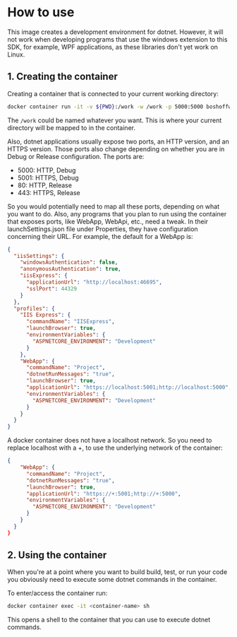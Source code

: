 # How to use

This image creates a development environment for dotnet. However, it will not work when developing programs that use the windows extension to this SDK, for example, WPF applications, as these libraries don't yet work on Linux.

## 1. Creating the container

Creating a container that is connected to your current working directory:

```bash
docker container run -it -v ${PWD}:/work -w /work -p 5000:5000 boshoffwillem/dotnet-sdk:latest /bin/sh
```

The ```/work``` could be named whatever you want. This is where your current directory will be mapped to in the container.

Also, dotnet applications usually expose two ports, an HTTP version, and an HTTPS version. Those ports also change depending on whether you are in Debug or Release configuration. The ports are:

- 5000: HTTP, Debug
- 5001: HTTPS, Debug
- 80: HTTP, Release
- 443: HTTPS, Release

So you would potentially need to map all these ports, depending on what you want to do.
Also, any programs that you plan to run using the container that exposes ports, like WebApp, WebApi, etc., need a tweak.
In their launchSettings.json file under Properties, they have configuration concerning their URL. For example, the default for a WebApp is:

```json
{
  "iisSettings": {
    "windowsAuthentication": false,
    "anonymousAuthentication": true,
    "iisExpress": {
      "applicationUrl": "http://localhost:46695",
      "sslPort": 44329
    }
  },
  "profiles": {
    "IIS Express": {
      "commandName": "IISExpress",
      "launchBrowser": true,
      "environmentVariables": {
        "ASPNETCORE_ENVIRONMENT": "Development"
      }
    },
    "WebApp": {
      "commandName": "Project",
      "dotnetRunMessages": "true",
      "launchBrowser": true,
      "applicationUrl": "https://localhost:5001;http://localhost:5000",
      "environmentVariables": {
        "ASPNETCORE_ENVIRONMENT": "Development"
      }
    }
  }
}
```

A docker container does not have a localhost network. So you need to replace localhost with a +, to use the underlying network of the container:

```json
{
    "WebApp": {
      "commandName": "Project",
      "dotnetRunMessages": "true",
      "launchBrowser": true,
      "applicationUrl": "https://+:5001;http://+:5000",
      "environmentVariables": {
        "ASPNETCORE_ENVIRONMENT": "Development"
      }
    }
  }
}
```

## 2. Using the container

When you're at a point where you want to build build, test, or run your code you obviously need to execute some dotnet commands in the container.

To enter/access the container run:

```bash
docker container exec -it <container-name> sh
```

This opens a shell to the container that you can use to execute dotnet commands.

